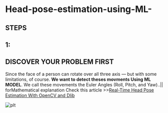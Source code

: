 # Head-pose-estimation-using-ML-
## STEPS
## 1: 
## **DISCOVER YOUR PROBLEM FIRST**

Since the face of a person can rotate over all three axis — but with some limitations, of course.  **We want to detect theses movments Using ML MODEL**. We call these movements the Euler Angles (Roll, Pitch, and Yaw)..|| forMathematical explanation Check this article >>[Real-Time Head Pose Estimation With OpenCV and Dlib](https://medium.com/analytics-vidhya/real-time-head-pose-estimation-with-opencv-and-dlib-e8dc10d62078)

![plt](https://www.google.com/url?sa=i&url=https%3A%2F%2Fwww.musement.com%2Fus%2Fdubai%2Fimg-worlds-of-adventure-v%2F&psig=AOvVaw3LIRNBlab7AF1vWNRY5Gco&ust=1676845632778000&source=images&cd=vfe&ved=0CBAQjRxqFwoTCPifxfSOoP0CFQAAAAAdAAAAABAD)

